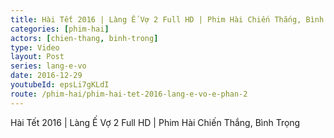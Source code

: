 ```yaml
---
title: Hài Tết 2016 | Làng Ế Vợ 2 Full HD | Phim Hài Chiến Thắng, Bình Trọng
categories: [phim-hai]
actors: [chien-thang, binh-trong]
type: Video
layout: Post
series: lang-e-vo
date: 2016-12-29
youtubeId: epsLi7gKLdI
route: /phim-hai/phim-hai-tet-2016-lang-e-vo-e-phan-2
---
```


Hài Tết 2016 | Làng Ế Vợ 2 Full HD | Phim Hài Chiến Thắng, Bình Trọng